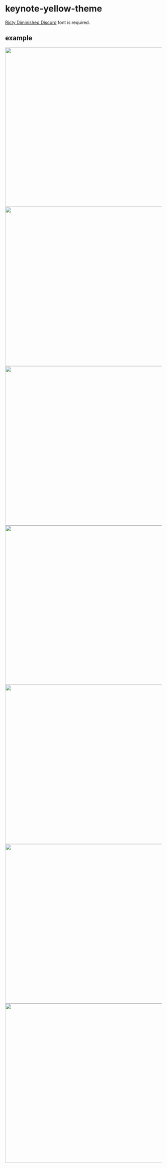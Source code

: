 # keynote-yellow-theme

[Ricty Diminished Discord](https://github.com/edihbrandon/RictyDiminished) font is required.

## example

<img src="https://user-images.githubusercontent.com/1413408/40011062-9f1c97de-57e1-11e8-8eeb-ebe2692405f1.jpeg" width="512" />
<img src="https://user-images.githubusercontent.com/1413408/40011063-9f5351ac-57e1-11e8-989d-07531f47e340.jpeg" width="512" />
<img src="https://user-images.githubusercontent.com/1413408/40011064-9f8cfe66-57e1-11e8-8393-c7e81bf4848b.jpeg" width="512" />
<img src="https://user-images.githubusercontent.com/1413408/41516124-d424c3da-72ed-11e8-8a61-b0a242a80a85.jpeg" width="512"/>
<img src="https://user-images.githubusercontent.com/1413408/40011065-9fb506f4-57e1-11e8-9fed-a3210dc099cc.jpeg" width="512" />
<img src="https://user-images.githubusercontent.com/1413408/40011066-9ff2e9ba-57e1-11e8-9597-6b0d4a496083.jpeg" width="512" />
<img src="https://user-images.githubusercontent.com/1413408/40011067-a01b0ea4-57e1-11e8-89a7-20288af4d93b.jpeg" width="512" />
